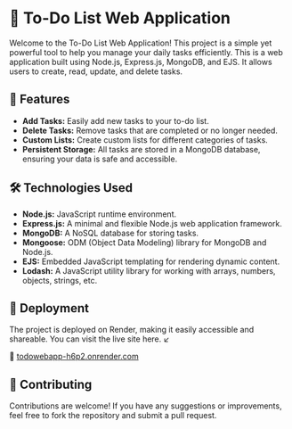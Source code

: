 <h1>📝 To-Do List Web Application</h1>

Welcome to the To-Do List Web Application! This project is a simple yet powerful tool to help you manage your daily tasks efficiently.
This is a web application built using Node.js, Express.js, MongoDB, and EJS.
It allows users to create, read, update, and delete tasks. 

<h2>🚀 Features</h2>
<ul>
  <li><strong>Add Tasks:</strong> Easily add new tasks to your to-do list.</li>
  <li><strong>Delete Tasks:</strong> Remove tasks that are completed or no longer needed.</li>
  <li><strong>Custom Lists:</strong> Create custom lists for different categories of tasks.</li>
  <li><strong>Persistent Storage:</strong> All tasks are stored in a MongoDB database, ensuring your data is safe and accessible.</li>
</ul>


<h2>🛠️ Technologies Used</h2>
<ul>
  <li><strong>Node.js:</strong> JavaScript runtime environment.</li>
  <li><strong>Express.js:</strong> A minimal and flexible Node.js web application framework.</li>
  <li><strong>MongoDB:</strong> A NoSQL database for storing tasks.</li>
  <li><strong>Mongoose:</strong> ODM (Object Data Modeling) library for MongoDB and Node.js.</li>
  <li><strong>EJS:</strong> Embedded JavaScript templating for rendering dynamic content.</li>
  <li><strong>Lodash:</strong> A JavaScript utility library for working with arrays, numbers, objects, strings, etc.</li>
</ul>

<h2>🚀 Deployment</h2>
<p>The project is deployed on Render, making it easily accessible and shareable. You can visit the live site here. ↙️</p>
🔗<span> </span><a href="https://todowebapp-h6p2.onrender.com/">todowebapp-h6p2.onrender.com</a>

<h2>🤝 Contributing</h2>
Contributions are welcome! If you have any suggestions or improvements, feel free to fork the repository and submit a pull request.